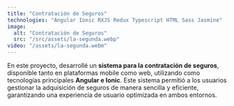 ```yaml
---
title: "Contratación de Seguros"
technologies: "Angular Ionic RXJS Redux Typescript HTML Sass Jasmine"
image:
  alt: "Contratación de Seguros"
  src: "/src/assets/la-segunda.webp"
video: "/assets/la-segunda.webm"
---
```


En este proyecto, desarrollé un **sistema para la contratación de seguros**, disponible tanto en plataformas mobile como web, utilizando como tecnologías principales **Angular e Ionic**. Este sistema permitió a los usuarios gestionar la adquisición de seguros de manera sencilla y eficiente, garantizando una experiencia de usuario optimizada en ambos entornos.

